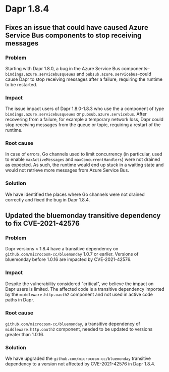 # Dapr 1.8.4

## Fixes an issue that could have caused Azure Service Bus components to stop receiving messages

### Problem

Starting with Dapr 1.8.0, a bug in the Azure Service Bus components–`bindings.azure.servicebusqueues` and `pubsub.azure.servicebus`–could cause Dapr to stop receiving messages after a failure, requiring the runtime to be restarted.

### Impact

The issue impact users of Dapr 1.8.0-1.8.3 who use the a component of type `bindings.azure.servicebusqueues` or `pubsub.azure.servicebus`. After recovering from a failure, for example a temporary network loss, Dapr could stop receiving messages from the queue or topic, requiring a restart of the runtime.

### Root cause

In case of errors, Go channels used to limit concurrency (in particular, used to enable `maxActiveMessages` and `maxConcurrentHandlers`) were not drained as expected. As such, the runtime would end up stuck in a waiting state and would not retrieve more messages from Azure Service Bus.

### Solution

We have identified the places where Go channels were not drained correctly and fixed the bug in Dapr 1.8.4.

## Updated the bluemonday transitive dependency to fix CVE-2021-42576

### Problem

Dapr versions < 1.8.4 have a transitive dependency on `github.com/microcosm-cc/bluemonday` 1.0.7 or earlier. Versions of bluemonday before 1.0.16 are impacted by CVE-2021-42576.

### Impact

Despite the vulnerability considered "critical", we believe the impact on Dapr users is limited. The affected code is a transitive dependency imported by the `middleware.http.oauth2` component and not used in active code paths in Dapr.

### Root cause

`github.com/microcosm-cc/bluemonday`, a transitive dependency of `middleware.http.oauth2` component, needed to be updated to versions greater than 1.0.16.

### Solution

We have upgraded the `github.com/microcosm-cc/bluemonday` transitive dependency to a version not affected by CVE-2021-42576 in Dapr 1.8.4.
